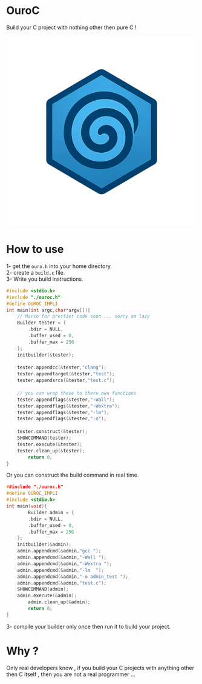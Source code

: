 # OuroC
Build your C project with nothing other then pure C !

<img src="assets/logo.png" alt="logo" width="620"/>

# How to use
1- get the ```ouro.h``` into your home directory.\
2- create a ```build.c``` file.\
3- Write you build instructions.

```c
#include <stdio.h>
#include "./ouroc.h"
#define OUROC_IMPLI
int main(int argc,char*argv[]){
    // Marco for prettier code soon ... sorry am lazy
    Builder tester = {
        .bdir = NULL,
        .buffer_used = 0,
        .buffer_max = 256
    };
    initbuilder(&tester);

    tester.appendcc(&tester,"clang");
    tester.appendtarget(&tester,"test");
    tester.appendsrcs(&tester,"test.c");

    // you can wrap these to there own functions
    tester.appendflags(&tester,"-Wall");
    tester.appendflags(&tester,"-Wextra");
    tester.appendflags(&tester,"-lm");
    tester.appendflags(&tester,"-o");

    tester.construct(&tester);
    SHOWCOMMAND(tester);
    tester.execute(&tester);
    tester.clean_up(&tester);
        return 0;
}
 ```
Or you can construct the build command in real time.


```c
##include "./ouroc.h"
#define OUROC_IMPLI
#include <stdio.h>
int main(void){
        Builder admin = {
        .bdir = NULL,
        .buffer_used = 0,
        .buffer_max = 256
    };
    initbuilder(&admin);
    admin.appendcmd(&admin,"gcc ");
    admin.appendcmd(&admin,"-Wall ");
    admin.appendcmd(&admin,"-Wextra ");
    admin.appendcmd(&admin,"-lm  ");
    admin.appendcmd(&admin,"-o admin_test ");
    admin.appendcmd(&admin,"test.c");
    SHOWCOMMAND(admin);
    admin.execute(&admin);
        admin.clean_up(&admin);
        return 0;
}
```

3- compile your builder only once then run it to build your project.

# Why ?
Only real developers know , if you build your C projects with anything other then C itself , then you are not a real programmer ...
